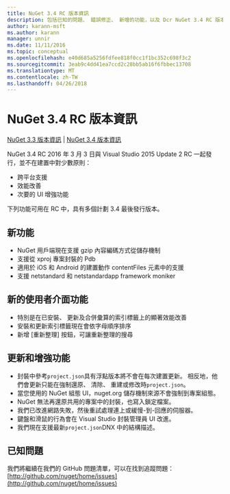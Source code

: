 ```yaml
---
title: NuGet 3.4 RC 版本資訊
description: 包括已知的問題、 錯誤修正、 新增的功能，以及 Dcr NuGet 3.4 RC 版本資訊。
author: karann-msft
ms.author: karann
manager: unnir
ms.date: 11/11/2016
ms.topic: conceptual
ms.openlocfilehash: e40d685a5256fdfee818f0cc1f1bc352c698f3c2
ms.sourcegitcommit: 3eab9c4dd41ea7ccd2c28bb5ab16f6fbbec13708
ms.translationtype: MT
ms.contentlocale: zh-TW
ms.lasthandoff: 04/26/2018
---
```

# <a name="nuget-34-rc-release-notes"></a>NuGet 3.4 RC 版本資訊

[NuGet 3.3 版本資訊](../release-notes/nuget-3.3.md) | [NuGet 3.4 版本資訊](../release-notes/nuget-3.4.md)

NuGet 3.4 RC 2016 年 3 月 3 日與 Visual Studio 2015 Update 2 RC 一起發行，並不在建置中對少數原則：

* 跨平台支援
* 效能改善
* 次要的 UI 增強功能

下列功能可用在 RC 中，具有多個計劃 3.4 最後發行版本。

## <a name="new-features"></a>新功能

* NuGet 用戶端現在支援 gzip 內容編碼方式從儲存機制
* 支援從 xproj 專案封裝的 Pdb
* 適用於 iOS 和 Android 的建置動作 contentFiles 元素中的支援
* 支援 netstandard 和 netstandardapp framework moniker

## <a name="new-user-interface-features"></a>新的使用者介面功能

* 特別是在已安裝、 更新及合併彙算的索引標籤上的顯著效能改善
* 安裝和更新索引標籤現在會依字母順序排序
* 新增 [重新整理] 按鈕，可讓重新整理的搜尋

## <a name="updates-and-improvements"></a>更新和增強功能

* 封裝中參考`project.json`具有浮點版本將不會在每次建置更新。 相反地，他們會更新只能在強制還原、 清除、 重建或修改時`project.json`。
* 當您使用的 NuGet 組態 UI，nuget.org 儲存機制來源不會強制到專案組態。
* NuGet 無法再還原共用的專案中的封裝，也寫入鎖定檔案。
* 我們已改進網路失敗，然後重試處理連上或緩慢-到-回應的伺服器。
* 鍵盤和滑鼠的行為會在 Visual Studio 封裝管理員 UI 改進。
* 我們現在支援最新`project.json`DNX 中的結構描述。

## <a name="known-issues"></a>已知問題

我們將繼續在我們的 GitHub 問題清單，可以在找到追蹤問題： [http://github.com/nuget/home/issues](http://github.com/nuget/home/issues)